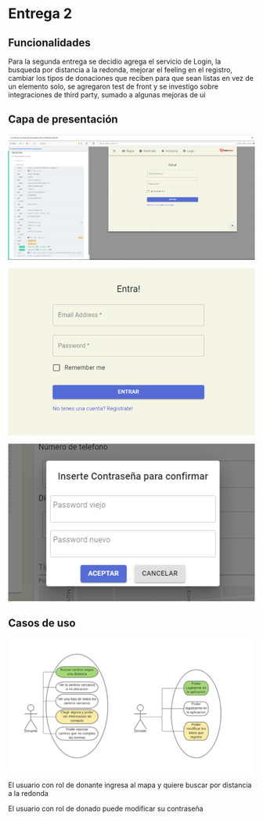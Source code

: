 # Entrega 2

## Funcionalidades

Para la segunda entrega se decidio agrega el servicio de Login, la busqueda por distancia a la redonda, mejorar el feeling en el registro, cambiar los tipos de donaciones que reciben para que sean listas en vez de un elemento solo, se agregaron test de front y se investigo sobre integraciones de third party, sumado a algunas mejoras de ui
## Capa de presentación

<p align="center">
  <img src="Test Pasando.PNG" />
</p>

<p align="center">
  <img src="Login.PNG" />
</p>

<p align="center">
  <img src="password.PNG" />
</p>



## Casos de uso

<p align="center">
  <img src="Casos de uso entrega 2.PNG" />
</p>

El usuario con rol de donante ingresa al mapa y quiere buscar por distancia a la redonda

El usuario con rol de donado puede modificar su contraseña

